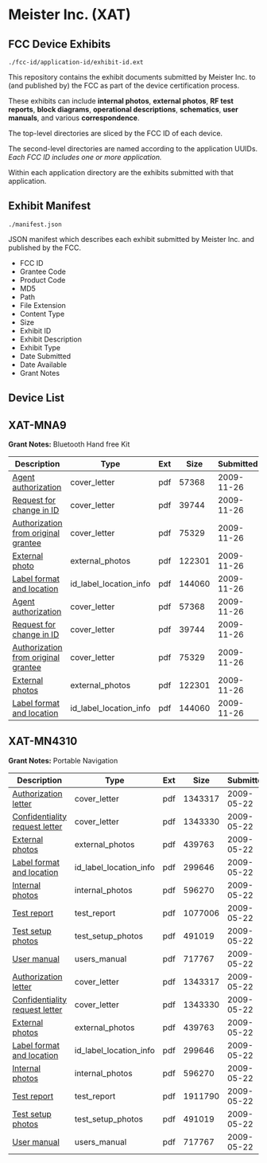 # Meister Inc. (XAT)
## FCC Device Exhibits

```
./fcc-id/application-id/exhibit-id.ext
```

This repository contains the exhibit documents submitted by Meister Inc. to (and published by) the FCC as part of the device certification process.

These exhibits can include **internal photos**, **external photos**, **RF test reports**, **block diagrams**, **operational descriptions**, **schematics**, **user manuals**, and various **correspondence**.

The top-level directories are sliced by the FCC ID of each device.

The second-level directories are named according to the application UUIDs. *Each FCC ID includes one or more application.*

Within each application directory are the exhibits submitted with that application. 

## Exhibit Manifest

```
./manifest.json
```

JSON manifest which describes each exhibit submitted by Meister Inc. and published by the FCC.

- FCC ID
- Grantee Code
- Product Code
- MD5
- Path
- File Extension
- Content Type
- Size
- Exhibit ID
- Exhibit Description
- Exhibit Type
- Date Submitted
- Date Available
- Grant Notes

## Device List
## XAT-MNA9
**Grant Notes:** Bluetooth Hand free Kit

| Description | Type | Ext | Size | Submitted | Available |
| ----------- | ---- | --- | ---- | --------- | --------- |
| [Agent authorization](XAT-MNA9/24151369b10ff3b8f419718c3bda178e/1205577.pdf) | cover_letter | pdf | 57368 | 2009-11-26 | 2009-11-26 |
| [Request for change in ID](XAT-MNA9/24151369b10ff3b8f419718c3bda178e/1205578.pdf) | cover_letter | pdf | 39744 | 2009-11-26 | 2009-11-26 |
| [Authorization from original grantee](XAT-MNA9/24151369b10ff3b8f419718c3bda178e/1205579.pdf) | cover_letter | pdf | 75329 | 2009-11-26 | 2009-11-26 |
| [External photo](XAT-MNA9/24151369b10ff3b8f419718c3bda178e/1205580.pdf) | external_photos | pdf | 122301 | 2009-11-26 | 2009-11-26 |
| [Label format and location](XAT-MNA9/24151369b10ff3b8f419718c3bda178e/1205581.pdf) | id_label_location_info | pdf | 144060 | 2009-11-26 | 2009-11-26 |
| [Agent authorization](XAT-MNA9/30d83d13dbc642eb7a4aa1997ea847b0/1205577.pdf) | cover_letter | pdf | 57368 | 2009-11-26 | 2009-11-26 |
| [Request for change in ID](XAT-MNA9/30d83d13dbc642eb7a4aa1997ea847b0/1205578.pdf) | cover_letter | pdf | 39744 | 2009-11-26 | 2009-11-26 |
| [Authorization from original grantee](XAT-MNA9/30d83d13dbc642eb7a4aa1997ea847b0/1205579.pdf) | cover_letter | pdf | 75329 | 2009-11-26 | 2009-11-26 |
| [External photos](XAT-MNA9/30d83d13dbc642eb7a4aa1997ea847b0/1205580.pdf) | external_photos | pdf | 122301 | 2009-11-26 | 2009-11-26 |
| [Label format and location](XAT-MNA9/30d83d13dbc642eb7a4aa1997ea847b0/1205581.pdf) | id_label_location_info | pdf | 144060 | 2009-11-26 | 2009-11-26 |
## XAT-MN4310
**Grant Notes:** Portable Navigation

| Description | Type | Ext | Size | Submitted | Available |
| ----------- | ---- | --- | ---- | --------- | --------- |
| [Authorization letter](XAT-MN4310/29b12bd234ce73b966c42fa2dcf103b9/1114646.pdf) | cover_letter | pdf | 1343317 | 2009-05-22 | 2009-05-22 |
| [Confidentiality request letter](XAT-MN4310/29b12bd234ce73b966c42fa2dcf103b9/1114647.pdf) | cover_letter | pdf | 1343330 | 2009-05-22 | 2009-05-22 |
| [External photos](XAT-MN4310/29b12bd234ce73b966c42fa2dcf103b9/1114641.pdf) | external_photos | pdf | 439763 | 2009-05-22 | 2009-11-19 |
| [Label format and location](XAT-MN4310/29b12bd234ce73b966c42fa2dcf103b9/1114645.pdf) | id_label_location_info | pdf | 299646 | 2009-05-22 | 2009-05-22 |
| [Internal photos](XAT-MN4310/29b12bd234ce73b966c42fa2dcf103b9/1114642.pdf) | internal_photos | pdf | 596270 | 2009-05-22 | 2009-11-19 |
| [Test report](XAT-MN4310/29b12bd234ce73b966c42fa2dcf103b9/1114648.pdf) | test_report | pdf | 1077006 | 2009-05-22 | 2009-05-22 |
| [Test setup photos](XAT-MN4310/29b12bd234ce73b966c42fa2dcf103b9/1114643.pdf) | test_setup_photos | pdf | 491019 | 2009-05-22 | 2009-11-19 |
| [User manual](XAT-MN4310/29b12bd234ce73b966c42fa2dcf103b9/1114644.pdf) | users_manual | pdf | 717767 | 2009-05-22 | 2009-11-19 |
| [Authorization letter](XAT-MN4310/aa516b53f8eb4ae620686097a066a9db/1114646.pdf) | cover_letter | pdf | 1343317 | 2009-05-22 | 2009-05-22 |
| [Confidentiality request letter](XAT-MN4310/aa516b53f8eb4ae620686097a066a9db/1114647.pdf) | cover_letter | pdf | 1343330 | 2009-05-22 | 2009-05-22 |
| [External photos](XAT-MN4310/aa516b53f8eb4ae620686097a066a9db/1114641.pdf) | external_photos | pdf | 439763 | 2009-05-22 | 2009-11-19 |
| [Label format and location](XAT-MN4310/aa516b53f8eb4ae620686097a066a9db/1114645.pdf) | id_label_location_info | pdf | 299646 | 2009-05-22 | 2009-05-22 |
| [Internal photos](XAT-MN4310/aa516b53f8eb4ae620686097a066a9db/1114642.pdf) | internal_photos | pdf | 596270 | 2009-05-22 | 2009-11-19 |
| [Test report](XAT-MN4310/aa516b53f8eb4ae620686097a066a9db/1114660.pdf) | test_report | pdf | 1911790 | 2009-05-22 | 2009-05-22 |
| [Test setup photos](XAT-MN4310/aa516b53f8eb4ae620686097a066a9db/1114643.pdf) | test_setup_photos | pdf | 491019 | 2009-05-22 | 2009-11-19 |
| [User manual](XAT-MN4310/aa516b53f8eb4ae620686097a066a9db/1114644.pdf) | users_manual | pdf | 717767 | 2009-05-22 | 2009-11-19 |
